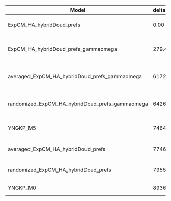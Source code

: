 | Model                                           | deltaAIC | LogLikelihood | nParams | ParamValues                                               |
|-------------------------------------------------|----------|---------------|---------|-----------------------------------------------------------|
| ExpCM_HA_hybridDoud_prefs                       | 0.00     | -51439.52     | 6       | beta=1.57, kappa=3.60, omega=0.25                         |
| ExpCM_HA_hybridDoud_prefs_gammaomega            | 279.46   | -51578.25     | 7       | alpha_omega=3.02, beta=1.58, beta_omega=10.00, kappa=3.71 |
| averaged_ExpCM_HA_hybridDoud_prefs_gammaomega   | 6172.54  | -54524.79     | 7       | alpha_omega=1.13, beta=1.59, beta_omega=10.00, kappa=3.36 |
| randomized_ExpCM_HA_hybridDoud_prefs_gammaomega | 6426.80  | -54651.92     | 7       | alpha_omega=1.14, beta=0.03, beta_omega=10.00, kappa=3.41 |
| YNGKP_M5                                        | 7464.64  | -55165.84     | 12      | alpha_omega=1.06, beta_omega=10.00, kappa=3.14            |
| averaged_ExpCM_HA_hybridDoud_prefs              | 7746.18  | -55312.61     | 6       | beta=1.35, kappa=3.27, omega=0.11                         |
| randomized_ExpCM_HA_hybridDoud_prefs            | 7955.34  | -55417.19     | 6       | beta=0.04, kappa=3.29, omega=0.12                         |
| YNGKP_M0                                        | 8936.42  | -55902.73     | 11      | kappa=3.00, omega=0.10                                    |